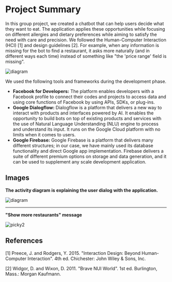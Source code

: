 # Project Summary

In this group project, we created a chatbot that can help users decide what they want to eat. The application applies these opportunities while focusing on different allergies and dietary preferences while aiming to satisfy the need with care and precision. We followed the Human-Computer Interaction (HCI) [1] and design guidelines [2]. For example, when any information is missing for the bot to find a restaurant, it asks more naturally (and in different ways each time) instead of something like "the 'price range' field is missing".

![diagram](../projectsContent/Picky%20-%20The%20Dietary%20Preference%20Bot/images/picky.jpg)

We used the following tools and frameworks during the development phase.

- **Facebook for Developers:** The platform enables developers with a Facebook profile to connect their codes and projects to access data and using core functions of Facebook by using APIs, SDKs, or plug-ins.
- **Google Dialogflow:** Dialogflow is a platform that delivers a new way to interact with products and interfaces powered by AI. It enables the opportunity to build bots on top of existing products and services with the use of Natural Language Understanding (NLU) engine to process and understand its input. It runs on the Google Cloud platform with no limits when it comes to users.
- **Google Firebase:** Google Firebase is a platform that delivers many different structures; in our case, we have mainly used its database functionality and direct Google app implementation. Firebase delivers a suite of different premium options on storage and data generation, and it can be used to supplement any scale development application.

## Images

**The activity diagram is explaining the user dialog with the application.**

![diagram](../projectsContent/Picky%20-%20The%20Dietary%20Preference%20Bot/images/diagram.jpg)

---

**"Show more restaurants" message**

![picky2](../projectsContent/Picky%20-%20The%20Dietary%20Preference%20Bot/images/picky2.jpg)

## References

[1] Preece, J. and Rodgers, Y. 2015. "Interaction Design: Beyond Human-Computer Interaction". 4th ed. Chichester: John Wiley & Sons, Inc.

[2] Widgor, D. and Wixon, D. 2011. "Brave NUI World". 1st ed. Burlington, Mass.: Morgan Kaufmann.
